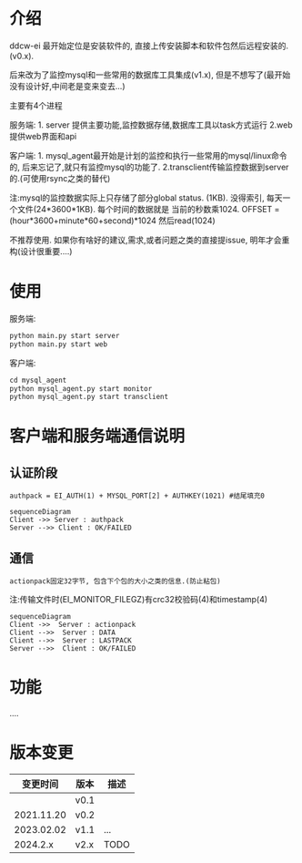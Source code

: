 # 介绍

ddcw-ei 最开始定位是安装软件的, 直接上传安装脚本和软件包然后远程安装的.(v0.x).

后来改为了监控mysql和一些常用的数据库工具集成(v1.x), 但是不想写了(最开始没有设计好,中间老是变来变去...)

主要有4个进程

服务端: 1. server 提供主要功能,监控数据存储,数据库工具以task方式运行   2.web提供web界面和api

客户端: 1. mysql_agent最开始是计划的监控和执行一些常用的mysql/linux命令的, 后来忘记了,就只有监控mysql的功能了.  2.transclient传输监控数据到server的.(可使用rsync之类的替代)

注:mysql的监控数据实际上只存储了部分global status. (1KB). 没得索引, 每天一个文件(24\*3600\*1KB). 每个时间的数据就是 当前的秒数乘1024.   OFFSET = (hour\*3600+minute\*60+second)*1024  然后read(1024)



不推荐使用. 如果你有啥好的建议,需求,或者问题之类的直接提issue, 明年才会重构(设计很重要....)



# 使用

服务端:

```python
python main.py start server
python main.py start web
```

客户端:

```python
cd mysql_agent
python mysql_agent.py start monitor
python mysql_agent.py start transclient
```





# 客户端和服务端通信说明

## 认证阶段

```
authpack = EI_AUTH(1) + MYSQL_PORT[2] + AUTHKEY(1021) #结尾填充0
```

```mermaid
sequenceDiagram
Client ->> Server : authpack
Server -->> Client : OK/FAILED
```
## 通信

```
actionpack固定32字节, 包含下个包的大小之类的信息.(防止粘包)
```

注:传输文件时(EI_MONITOR_FILEGZ)有crc32校验码(4)和timestamp(4)

```mermaid
sequenceDiagram
Client ->>  Server : actionpack
Client -->>  Server : DATA
Client -->>  Server : LASTPACK
Server -->>  Client : OK/FAILED
```
# 功能

....



# 版本变更

| 变更时间       | 版本   | 描述   |
| ---------- | ---- | ---- |
|            | v0.1 |      |
| 2021.11.20 | v0.2 |      |
| 2023.02.02 | v1.1 | ...  |
| 2024.2.x   | v2.x | TODO |

